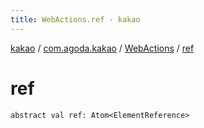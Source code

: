 ```yaml
---
title: WebActions.ref - kakao
---
```


[kakao](../../index.html) / [com.agoda.kakao](../index.html) / [WebActions](index.html) / [ref](.)

# ref

`abstract val ref: Atom<ElementReference>`